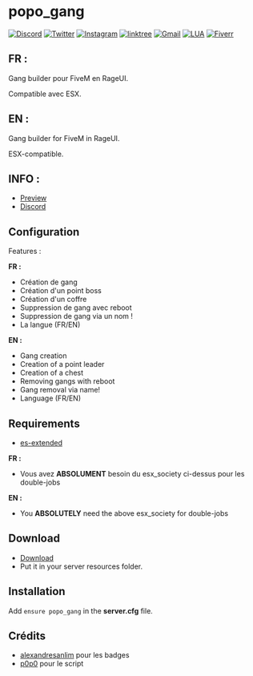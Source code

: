 # popo_gang

[![Discord](https://img.shields.io/badge/Discord-5865F2?style=for-the-badge&logo=discord&logoColor=white)](https://discord.gg/yQcMBUUkNc)
[![Twitter](https://img.shields.io/badge/Twitter-1DA1F2?style=for-the-badge&logo=twitter&logoColor=white)](https://twitter.com/L4P0p0)
[![Instagram](https://img.shields.io/badge/Instagram-E4405F?style=for-the-badge&logo=instagram&logoColor=white)](https://www.instagram.com/p0p0_fivem/)
[![linktree](https://img.shields.io/badge/linktree-39E09B?style=for-the-badge&logo=linktree&logoColor=white)](https://linktr.ee/p0p0_l4_t4nch3)
[![Gmail](https://img.shields.io/badge/Gmail-D14836?style=for-the-badge&logo=gmail&logoColor=white)](mailto:popodevfivem@gmail.com)
[![LUA](https://img.shields.io/badge/Lua-2C2D72?style=for-the-badge&logo=lua&logoColor=white)](https://www.lua.org)
[![Fiverr](https://img.shields.io/badge/fiverr-1DBF73?style=for-the-badge&logo=fiverr&logoColor=white)](https://fr.fiverr.com/p0p0_l4_t4nch3?up_rollout=true)


## FR :

Gang builder pour FiveM en RageUI.

Compatible avec ESX.

## EN :

Gang builder for FiveM in RageUI.

ESX-compatible.

## INFO :

* [Preview]()
* [Discord](https://discord.gg/yQcMBUUkNc)


## Configuration
Features :

**FR :** 
* Création de gang
* Création d'un point boss
* Création d'un coffre
* Suppression de gang avec reboot
* Suppression de gang via un nom !
* La langue (FR/EN)

**EN :**
* Gang creation
* Creation of a point leader
* Creation of a chest
* Removing gangs with reboot
* Gang removal via name!
* Language (FR/EN)

## Requirements
* [es-extended](https://github.com/Vanheden/es_extended)

**FR :** 

* Vous avez **ABSOLUMENT** besoin du esx_society ci-dessus pour les double-jobs

**EN :**

* You **ABSOLUTELY** need the above esx_society for double-jobs

## Download
* [Download](https://github.com/Leap0p0/popo_gang/archive/refs/heads/main.zip)
* Put it in your server resources folder.

## Installation
Add ``ensure popo_gang`` in the **server.cfg** file.

## Crédits

* [alexandresanlim](https://github.com/alexandresanlim) pour les badges
* [p0p0](https://github.com/Leap0p0) pour le script
